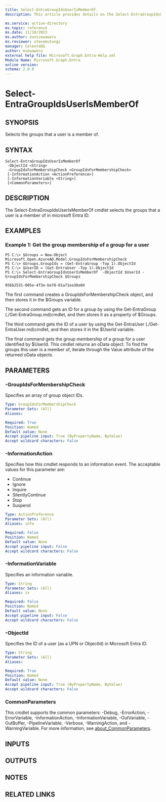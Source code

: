 ```yaml
---
title: Select-EntraGroupIdsUserIsMemberOf.
description: This article provides details on the Select-EntraGroupIdsUserIsMemberOf command.

ms.service: active-directory
ms.topic: reference
ms.date: 11/10/2023
ms.author: eunicewaweru
ms.reviewer: stevemutungi
manager: CelesteDG
author: msewaweru
external help file: Microsoft.Graph.Entra-Help.xml
Module Name: Microsoft.Graph.Entra
online version:
schema: 2.0.0
---
```


# Select-EntraGroupIdsUserIsMemberOf

## SYNOPSIS
Selects the groups that a user is a member of.

## SYNTAX

```
Select-EntraGroupIdsUserIsMemberOf 
 -ObjectId <String> 
 -GroupIdsForMembershipCheck <GroupIdsForMembershipCheck>
 [-InformationAction <ActionPreference>] 
 [-InformationVariable <String>] 
 [<CommonParameters>]
```

## DESCRIPTION
The Select-EntraGroupIdsUserIsMemberOf cmdlet selects the groups that a user is a member of in microsoft Entra ID.

## EXAMPLES

### Example 1: Get the group membership of a group for a user
```
PS C:\> $Groups = New-Object Microsoft.Open.AzureAD.Model.GroupIdsForMembershipCheck
PS C:\> $Groups.GroupIds = (Get-EntraGroup -Top 1).ObjectId
PS C:\> $UserID = (Get-EntraUser -Top 1).ObjectId
PS C:\> Select-EntraGroupIdsUserIsMemberOf  -ObjectId $UserId -GroupIdsForMembershipCheck $Groups

056b2531-005e-4f3e-be78-01a71ea30a04
```

The first command creates a GroupIdsForMembershipCheck object, and then stores it in the $Groups variable.

The second command gets an ID for a group by using the Get-EntraGroup (./Get-EntraGroup.md)cmdlet, and then stores it as a property of $Groups.

The third command gets the ID of a user by using the Get-EntraUser (./Get-EntraUser.md)cmdlet, and then stores it in the $UserId variable.

The final command gets the group membership of a group for a user identified by $UserId.
This cmdlet returns an oData object.
To find the groups this user is a member of, iterate through the Value attribute of the returned oData objects.

## PARAMETERS

### -GroupIdsForMembershipCheck
Specifies an array of group object IDs.

```yaml
Type: GroupIdsForMembershipCheck
Parameter Sets: (All)
Aliases:

Required: True
Position: Named
Default value: None
Accept pipeline input: True (ByPropertyName, ByValue)
Accept wildcard characters: False
```

### -InformationAction
Specifies how this cmdlet responds to an information event.
The acceptable values for this parameter are:

- Continue
- Ignore
- Inquire
- SilentlyContinue
- Stop
- Suspend

```yaml
Type: ActionPreference
Parameter Sets: (All)
Aliases: infa

Required: False
Position: Named
Default value: None
Accept pipeline input: False
Accept wildcard characters: False
```

### -InformationVariable
Specifies an information variable.

```yaml
Type: String
Parameter Sets: (All)
Aliases: iv

Required: False
Position: Named
Default value: None
Accept pipeline input: False
Accept wildcard characters: False
```

### -ObjectId
Specifies the ID of a user (as a UPN or ObjectId) in Microsoft Entra ID.

```yaml
Type: String
Parameter Sets: (All)
Aliases:

Required: True
Position: Named
Default value: None
Accept pipeline input: True (ByPropertyName, ByValue)
Accept wildcard characters: False
```

### CommonParameters
This cmdlet supports the common parameters: -Debug, -ErrorAction, -ErrorVariable, -InformationAction, -InformationVariable, -OutVariable, -OutBuffer, -PipelineVariable, -Verbose, -WarningAction, and -WarningVariable. For more information, see [about_CommonParameters](http://go.microsoft.com/fwlink/?LinkID=113216).

## INPUTS

## OUTPUTS

## NOTES

## RELATED LINKS
